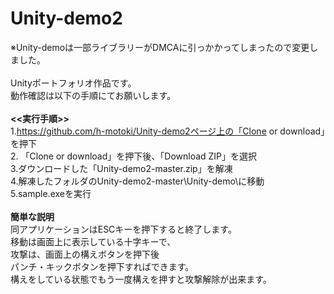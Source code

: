 # Unity-demo2
※Unity-demoは一部ライブラリーがDMCAに引っかかってしまったので変更しました。<br>
<br>
Unityポートフォリオ作品です。<br>
動作確認は以下の手順にてお願いします。<br>
<br>
<b><<実行手順>></b><br>
1.https://github.com/h-motoki/Unity-demo2ページ上の「Clone or download」を押下<br>
2.
「Clone or download」を押下後、「Download ZIP」を選択<br>
3.ダウンロードした「Unity-demo2-master.zip」を解凍<br>
4.解凍したフォルダのUnity-demo2-master\Unity-demo\に移動<br>
5.sample.exeを実行<br>
<br>
<b>簡単な説明</b><br>
同アプリケーションはESCキーを押下すると終了します。<br>
移動は画面上に表示している十字キーで、<br>
攻撃は、画面上の構えボタンを押下後<br>
パンチ・キックボタンを押下すればできます。<br>
構えをしている状態でもう一度構えを押すと攻撃解除が出来ます。<br>
<br>
